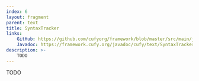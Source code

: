```yaml
---
index: 6
layout: fragment
parent: text
title: SyntaxTracker
links:
    GitHub: https://github.com/cufyorg/framework/blob/master/src/main/java/cufy/text/SyntaxTracker.java
    Javadoc: https://framework.cufy.org/javadoc/cufy/text/SyntaxTracker.html
description: >-
    TODO
---
```


TODO
